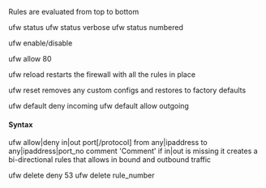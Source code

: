 
Rules are evaluated from top to bottom



ufw status
ufw status verbose
ufw status numbered


ufw enable/disable

ufw allow 80


ufw reload
restarts the firewall with all the rules in place

ufw reset
removes any custom configs and restores to factory defaults

ufw default deny incoming
ufw default allow outgoing

#### Syntax

ufw allow|deny in|out port[/protocol] from any|ipaddress to any|ipaddress|port_no comment 'Comment'
if in|out is missing it creates a bi-directional rules that allows in bound and outbound traffic

ufw delete deny 53
ufw delete rule_number
